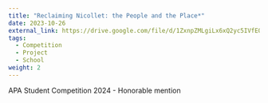 ```yaml
---
title: "Reclaiming Nicollet: the People and the Place*"
date: 2023-10-26
external_link: https://drive.google.com/file/d/1ZxnpZMLgiLx6xQ2yc5IVfEORMj5BTIFX/view?usp=sharing
tags:
  - Competition
  - Project
  - School
weight: 2
---
```


APA Student Competition 2024 - Honorable mention

<!--more-->
